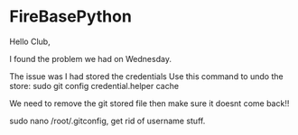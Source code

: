# FireBasePython
Hello Club,

I found the problem we had on Wednesday.

The issue was I had stored the credentials
Use this command to undo the store:
sudo git config credential.helper cache

We need to remove the git stored file then make sure it doesnt come back!!

sudo nano /root/.gitconfig, get rid of username stuff.
